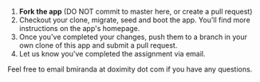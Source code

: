 1. **Fork the app** (DO NOT commit to master here, or create a pull request)
2. Checkout your clone, migrate, seed and boot the app. You'll find more instructions on the app's homepage.
3. Once you've completed your changes, push them to a branch in your own clone of this app and submit a pull request.
4. Let us know you've completed the assignment via email.

Feel free to email bmiranda at doximity dot com if you have any questions.
